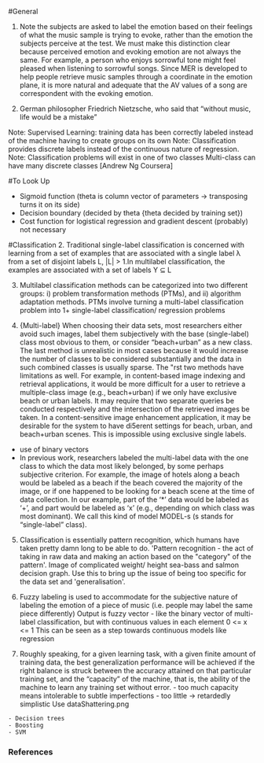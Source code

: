 #General
 1. Note the subjects are asked to label the emotion
 based on their feelings of what the music sample is
 trying to evoke, rather than the emotion the subjects
 perceive at the test. We must make this distinction
 clear because perceived emotion and evoking emotion
 are not always the same. For example, a person who
 enjoys sorrowful tone might feel pleased when listening
 to sorrowful songs. Since MER is developed to help
 people retrieve music samples through a coordinate in the
 emotion plane, it is more natural and adequate that the AV
 values of a song are correspondent with the evoking emotion.

 2.  German philosopher Friedrich Nietzsche, who said that
 “without music, life would be a mistake”

 Note: Supervised Learning: training data has been correctly labeled
        instead of the machine having to create groups on its own
 Note: Classification provides discrete labels instead of the continuous
        nature of regression.
 Note: Classification problems will exist in one of two classes
        Multi-class can have many discrete classes [Andrew Ng Coursera]

#To Look Up
 - Sigmoid function (theta is column vector of parameters &rarr; transposing
   turns it on its side)
 - Decision boundary (decided by theta {theta decided by training set})
 - Cost function for logistical regression and gradient descent (probably)
   not necessary


#Classification
 2. Traditional
 single-label classification is concerned with learning from
 a set of examples that are associated with a single label λ
 from a set of disjoint labels L, |L| > 1.In multilabel
 classification, the examples are associated with a set of
 labels Y ⊆ L

 3. Multilabel classification methods can be categorized into
 two different groups: i) problem transformation methods (PTMs),
  and ii) algorithm adaptation methods.
  PTMs involve turning a multi-label classification problem into
  1+ single-label classification/ regression problems

  4. {Multi-label} When choosing their data sets, most researchers either
  avoid such images, label them subjectively with the base
  (single-label) class most obvious to them, or consider
  “beach+urban” as a new class. The last method is unrealistic
  in most cases because it would increase the number of
  classes to be considered substantially and the data in such
  combined classes is usually sparse. The "rst two methods
  have limitations as well. For example, in content-based
  image indexing and retrieval applications, it would be more
  difficult for a user to retrieve a multiple-class image (e.g.,
  beach+urban) if we only have exclusive beach or urban labels.
  It may require that two separate queries be conducted
  respectively and the intersection of the retrieved images be
  taken. In a content-sensitive image enhancement application,
  it may be desirable for the system to have di5erent
  settings for beach, urban, and beach+urban scenes. This is
  impossible using exclusive single labels.
  - use of binary vectors
  - In previous work, researchers labeled the multi-label
  data with the one class to which the data most likely
  belonged, by some perhaps subjective criterion. For example,
  the image of hotels along a beach would be
  labeled as a beach if the beach covered the majority
  of the image, or if one happened to be looking
  for a beach scene at the time of data collection. In
  our example, part of the ‘*’ data would be labeled as
  ‘+’, and part would be labeled as ‘x’ (e.g., depending
  on which class was most dominant). We call this
  kind of model MODEL-s (s stands for “single-label” class).

  5. Classification is essentially pattern recognition, which humans have
  taken pretty damn long to be able to do. 'Pattern recognition - the act
  of taking in raw data and making an action based on the "category" of the
  pattern'.
    Image of complicated weight/ height sea-bass and salmon decision graph.
  Use this to bring up the issue of being too specific for the data set and
  'generalisation'.

  9. Fuzzy labeling is used to accommodate for the subjective
  nature of labeling the emotion of a piece of music (i.e. people
  may label the same piece differently)
    Output is fuzzy vector - like the binary vector of multi-label
  classification, but with continuous values in each element
  0 <= x <= 1
  This can be seen as a step towards continuous models like regression

  13. Roughly speaking, for a given learning task, with a given finite amount
  of training data, the best generalization performance will be achieved if
  the right balance is struck between the accuracy attained on that particular
  training set, and the “capacity” of the machine, that is, the ability of the
  machine to learn any training set without error. - too much capacity means
  intolerable to subtle imperfections - too little &rarr; retardedly simplistic
    Use dataShattering.png

    - Decision trees
    - Boosting
    - SVM

### References

[^1]: http://citeseerx.ist.psu.edu/viewdoc/download?doi=10.1.1.331.1655&rep=rep1&type=pdf
[^2]: http://ismir2008.ismir.net/papers/ISMIR2008_275.pdf
[^3]: http://books.google.co.uk/books?hl=en&lr=&id=1bpEifVEi2MC&oi=fnd&pg=PA64&dq=Multi-label+classification:An+overview&ots=WyD83kziKF&sig=P6VHFTT9RycLgfpCDrK0vq5o4hM#v=onepage&q=single-label%20&f=false
[^4]: Multi-label (I think for a type of PTM) https://www.rose-hulman.edu/~boutell/publications/boutell04PRmultilabel.pdf
[^5]: (greater expansion of methods) https://books.google.co.uk/books?hl=en&lr=&id=Br33IRC3PkQC&oi=fnd&pg=PR3&dq=%5D+R.+Duda,+R.+Hart,+D.+Stork,+Pattern+Classification,+2nd+Edition,+Wiley,+New+York,+2001&ots=2wySQzhbDu&sig=y9BqLIkUho6EhJ00NM_yx-snTxs#v=onepage&q&f=false
[^6]: (SVM use for text recognition) https://dl.acm.org/citation.cfm?id=944790.944793&coll=DL&dl=ACM&CFID=485866018&CFTOKEN=79343228
[^7]: (MIREX emotion labels) http://citeseerx.ist.psu.edu/viewdoc/download?doi=10.1.1.182.2004&rep=rep1&type=pdf
[^8]: find how to ref. Andrew Ng coursera {classification} Ng,A.. 2012. Classification (8 min). [Online]. [Accessed 25 February 2015]. Available from: https://class.coursera.org/ml-005/lecture/33
[^9]: (good read to overview all) https://books.google.co.uk/books?id=zWG5BQAAQBAJ&pg=PA243&dq=fuzzy+label+classification&hl=en&sa=X&ei=9dn2VIDsGIG3UeHngIgL&ved=0CC4Q6AEwAA#v=onepage&q=fuzzy%20label%20classification&f=false
[^10]: (Fuzzy label case study) http://dl.acm.org/citation.cfm?id=1180665
[^11]: http://www.cs.princeton.edu/~schapire/talks/picasso-minicourse.pdf
[^12]: (coursera supervised learning) https://class.coursera.org/ml-005/lecture/3
[^13]: (SVM Tutorial) http://research.microsoft.com/pubs/67119/svmtutorial.pdf
[^14]: (another (simpler) SVM explanation) http://docs.opencv.org/doc/tutorials/ml/introduction_to_svm/introduction_to_svm.html
[^15]: (SVM study for MER) http://ieeexplore.ieee.org/stamp/stamp.jsp?tp=&arnumber=6846115
[^16]: Byeong-jun Han, Seungmin Rho Roger and B. Dannenberg Eenjun Hwang (2009) SMERS: Music Emotion Recognition using Support Vector Recognition [Online] Available from:[ http://www.cs.cmu.edu/~rbd/pap&hellip;](http://www.cs.cmu.edu/~rbd/papers/emotion-ismir-09.pdf)
[^17]:GMM
